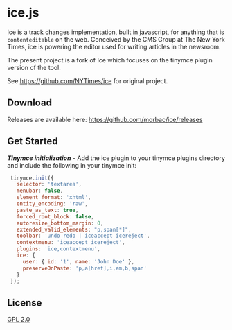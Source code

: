 # ice.js

Ice is a track changes implementation, built in javascript, for anything that is `contenteditable` on the web. Conceived by the CMS Group at The New York Times, ice is powering the editor used for writing articles in the newsroom.

The present project is a fork of Ice which focuses on the tinymce plugin version of the tool.

See https://github.com/NYTimes/ice for original project.

## Download

Releases are available here: https://github.com/morbac/ice/releases

## Get Started

**_Tinymce initialization_** - Add the ice plugin to your tinymce plugins directory and include the following in your tinymce init:
```javascript
 tinymce.init({
   selector: 'textarea',
   menubar: false,
   element_format: 'xhtml',
   entity_encoding: 'raw',
   paste_as_text: true,
   forced_root_block: false,
   autoresize_bottom_margin: 0,
   extended_valid_elements: "p,span[*]",
   toolbar: 'undo redo | iceaccept icereject',
   contextmenu: 'iceaccept icereject',
   plugins: 'ice,contextmenu',
   ice: {
     user: { id: '1', name: 'John Doe' },
     preserveOnPaste: 'p,a[href],i,em,b,span'
   }
 });
```

## License

[GPL 2.0](https://github.com/morbac/ice/blob/master/LICENSE)
